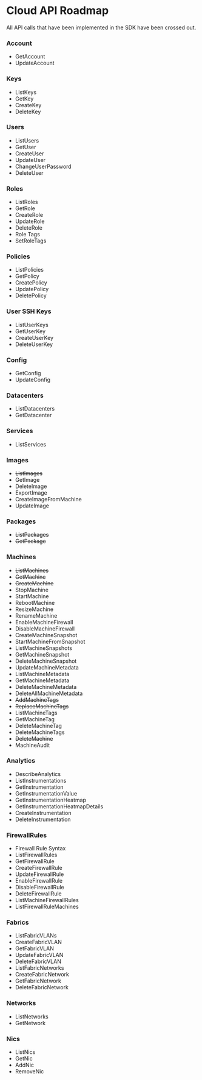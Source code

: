 # Cloud API Roadmap

All API calls that have been implemented in the SDK have been crossed out.

### Account
* GetAccount
* UpdateAccount

### Keys
* ListKeys
* GetKey
* CreateKey
* DeleteKey

### Users
* ListUsers
* GetUser
* CreateUser
* UpdateUser
* ChangeUserPassword
* DeleteUser

### Roles
* ListRoles
* GetRole
* CreateRole
* UpdateRole
* DeleteRole
* Role Tags
* SetRoleTags

### Policies
* ListPolicies
* GetPolicy
* CreatePolicy
* UpdatePolicy
* DeletePolicy

### User SSH Keys
* ListUserKeys
* GetUserKey
* CreateUserKey
* DeleteUserKey

### Config
* GetConfig
* UpdateConfig

### Datacenters
* ListDatacenters
* GetDatacenter

### Services
* ListServices

### Images
* ~~ListImages~~
* GetImage
* DeleteImage
* ExportImage
* CreateImageFromMachine
* UpdateImage

### Packages
* ~~ListPackages~~
* ~~GetPackage~~

### Machines
* ~~ListMachines~~
* ~~GetMachine~~
* ~~CreateMachine~~
* StopMachine
* StartMachine
* RebootMachine
* ResizeMachine
* RenameMachine
* EnableMachineFirewall
* DisableMachineFirewall
* CreateMachineSnapshot
* StartMachineFromSnapshot
* ListMachineSnapshots
* GetMachineSnapshot
* DeleteMachineSnapshot
* UpdateMachineMetadata
* ListMachineMetadata
* GetMachineMetadata
* DeleteMachineMetadata
* DeleteAllMachineMetadata
* ~~AddMachineTags~~
* ~~ReplaceMachineTags~~
* ListMachineTags
* GetMachineTag
* DeleteMachineTag
* DeleteMachineTags
* ~~DeleteMachine~~
* MachineAudit

### Analytics
* DescribeAnalytics
* ListInstrumentations
* GetInstrumentation
* GetInstrumentationValue
* GetInstrumentationHeatmap
* GetInstrumentationHeatmapDetails
* CreateInstrumentation
* DeleteInstrumentation

### FirewallRules
* Firewall Rule Syntax
* ListFirewallRules
* GetFirewallRule
* CreateFirewallRule
* UpdateFirewallRule
* EnableFirewallRule
* DisableFirewallRule
* DeleteFirewallRule
* ListMachineFirewallRules
* ListFirewallRuleMachines

### Fabrics
* ListFabricVLANs
* CreateFabricVLAN
* GetFabricVLAN
* UpdateFabricVLAN
* DeleteFabricVLAN
* ListFabricNetworks
* CreateFabricNetwork
* GetFabricNetwork
* DeleteFabricNetwork

### Networks
* ListNetworks
* GetNetwork

### Nics
* ListNics
* GetNic
* AddNic
* RemoveNic